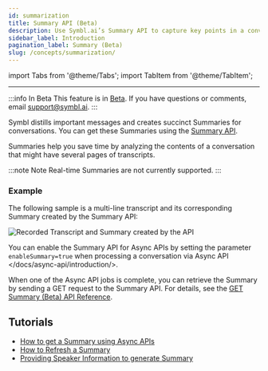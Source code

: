 ```yaml
---
id: summarization
title: Summary API (Beta)
description: Use Symbl.ai’s Summary API to capture key points in a conversation and create succinct summaries.
sidebar_label: Introduction
pagination_label: Summary (Beta)
slug: /concepts/summarization/
---
```


<head>
    <title>Summary API - Capturing Key Points (Beta)</title>
</head>

import Tabs from '@theme/Tabs';
import TabItem from '@theme/TabItem';

---

:::info In Beta
This feature is in [Beta](/docs/product-releases). If you have questions or comments, email [support@symbl.ai](mailto:support@symbl.ai).
:::

Symbl distills important messages and creates succinct Summaries for conversations. You can get these Summaries using the [Summary API](/docs/conversation-api/summary).

Summaries help you save time by analyzing the contents of a conversation that might have several pages of transcripts.

:::note Note
Real-time Summaries are not currently supported.
:::

### Example

The following sample is a multi-line transcript and its corresponding Summary created by the Summary API:

![Recorded Transcript and Summary created by the API](/img/summary_labs_final.png)

You can enable the Summary API for Async APIs by setting the parameter `enableSummary=true` when processing a conversation via Async API </docs/async-api/introduction/>.

When one of the Async API jobs is complete, you can retrieve the Summary by sending a GET request to the Summary API. For details, see the [GET Summary (Beta) API Reference](/docs/conversation-api/summary).

## Tutorials

- [How to get a Summary using Async APIs](/docs/tutorials/summarization/getting-summary)
- [How to Refresh a Summary](/docs/tutorials/summarization/refreshing-summary)
- [Providing Speaker Information to generate Summary](/docs/tutorials/summarization/adding-speaker-info)
